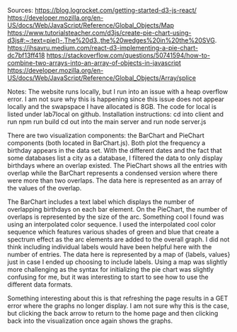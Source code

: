 Sources:
https://blog.logrocket.com/getting-started-d3-js-react/
https://developer.mozilla.org/en-US/docs/Web/JavaScript/Reference/Global_Objects/Map
https://www.tutorialsteacher.com/d3js/create-pie-chart-using-d3js#:~:text=pie()-,The%20d3.,the%20wedges%20in%20the%20SVG.
https://ihsavru.medium.com/react-d3-implementing-a-pie-chart-dc7bf13ff418
https://stackoverflow.com/questions/50741594/how-to-combine-two-arrays-into-an-array-of-objects-in-javascript
https://developer.mozilla.org/en-US/docs/Web/JavaScript/Reference/Global_Objects/Array/splice

Notes:
The website runs locally, but I run into an issue with a heap overflow error. I am not sure why this is happening since this issue does not appear locally and the swapspace I have allocated is 8GB. The code for local is listed under lab7local on github. Installation instructions: cd into client and run npm run build
cd out into the main server and run node server.js

There are two visualization components: the BarChart and PieChart components (both located in BarChart.js). Both plot the frequency a birthday appears in the data set. With the different dates and the fact that some databases list a city as a database, I filtered the data to only display birthdays where an overlap existed. The PieChart shows all the entries with overlap while the BarChart represents a condensed version where there were more than two overlaps. The data here is represented as an array of the values of the overlap.

The BarChart includes a text label which displays the number of overlapping birthdays on each bar element. On the PieChart, the number of overlaps is represented by the size of the arc. Something cool I found was using an interpolated color sequence. I used the interpolated cool color sequence which features various shades of green and blue that create a spectrum effect as the arc elements are added to the overall graph. I did not think including individual labels would have been helpful here with the number of entries. The data here is represented by a map of {labels, values} just in case I ended up choosing to include labels. Using a map was slightly more challenging as the syntax for initializing the pie chart was slightly confusing for me, but it was interesting to start to see how to use the different data formats.

Something interesting about this is that refreshing the page results in a GET error where the graphs no longer display. I am not sure why this is the case, but clicking the back arrow to return to the home page and then clicking back into the visualization once again shows the graphs.